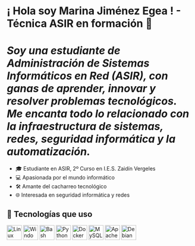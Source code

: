 # ¡ Hola soy Marina Jiménez Egea ! - Técnica ASIR en formación 👋

# _Soy una estudiante de Administración de Sistemas Informáticos en Red (ASIR), con ganas de aprender, innovar y resolver problemas tecnológicos. Me encanta todo lo relacionado con la infraestructura de sistemas, redes, seguridad informática y la automatización._

- 🎓 Estudiante en ASIR, 2º Curso en I.E.S. Zaidín Vergeles
- 💻 Apasionada por el mundo informático
- 🛠️ Amante del cacharreo tecnológico
- 🌐 Interesada en seguridad informática y redes


## 🚀 Tecnologías que uso

<p align="left">
  <img src="https://cdn.jsdelivr.net/gh/devicons/devicon/icons/linux/linux-original.svg" alt="Linux" width="40" height="40"/>
  <img src="https://cdn.jsdelivr.net/gh/devicons/devicon/icons/windows8/windows8-original.svg" alt="Windows" width="40" height="40"/>
  <img src="https://cdn.jsdelivr.net/gh/devicons/devicon/icons/bash/bash-original.svg" alt="Bash" width="40" height="40"/>
  <img src="https://cdn.jsdelivr.net/gh/devicons/devicon/icons/python/python-original.svg" alt="Python" width="40" height="40"/>
  <img src="https://cdn.jsdelivr.net/gh/devicons/devicon/icons/docker/docker-original.svg" alt="Docker" width="40" height="40"/>
  <img src="https://cdn.jsdelivr.net/gh/devicons/devicon/icons/mysql/mysql-original.svg" alt="MySQL" width="40" height="40"/>
  <img src="https://cdn.jsdelivr.net/gh/devicons/devicon/icons/apache/apache-original.svg" alt="Apache" width="40" height="40"/>
  <img src="https://cdn.jsdelivr.net/gh/devicons/devicon/icons/debian/debian-original.svg" alt="Debian" width="40" height="40"/>
</p>





<!--
**Marjieg/Marjieg** is a ✨ _special_ ✨ repository because its `README.md` (this file) appears on your GitHub profile.
![](http://github-profile-summary-cards.vercel.app/api/cards/repos-per-language?username=vn7n24fzkq&theme=default) 

![](http://github-profile-summary-cards.vercel.app/api/cards/stats?username=vn7n24fzkq&theme=default) 
Here are some ideas to get you started:

### 🔧 Sistemas Operativos
🐧 Linux: ▓▓▓▓▓▓ 60%  
🪟 Windows Server: ▓▓▓▓▓ 50%  

### 🌐 Redes
🌐 TCP/IP, VLAN, VPN: ▓▓▓▓▓▓▓▓▓ 85%  
📡 DHCP, DNS, Wireshark: ▓▓▓▓▓▓▓▓ 75%  

### ⚙️ Automatización y Scripting
🐚 Bash: 0%  
🐍 Python: ▓ 5%  

### 📦 Virtualización y Contenedores
🐳 Docker: 0%  
🖥️ VirtualBox / VMware: ▓▓▓▓▓▓▓▓ 75%  

### 🔐 Seguridad
🛡️ Firewall, IDS/IPS, Kali Linux: ▓20%  

### 🗃️ Bases de Datos
🧮 MySQL / PostgreSQL: ▓15%
- 🔭 I’m currently working on ...
- 🌱 I’m currently learning ...
- 👯 I’m looking to collaborate on ...
- 🤔 I’m looking for help with ...
- 💬 Ask me about ...
- 📫 How to reach me: ...
- 😄 Pronouns: ...
- ⚡ Fun fact: ...
-->
